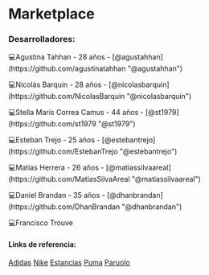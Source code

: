 # Marketplace
### Desarrolladores:
<p>💻Agustina Tahhan - 28 años - [@agustahhan](https://github.com/agustinatahhan "@agustahhan")
</p>
<p>
💻Nicolás Barquin - 28 años - [@nicolasbarquin](https://github.com/NicolasBarquin "@nicolasbarquin")
</p>
<p>
💻Stella Maris Correa Camus - 44 años - [@st1979](https://github.com/st1979 "@st1979")
</p>
<p>
💻Esteban Trejo - 25 años - [@estebantrejo](https://github.com/EstebanTrejo "@estebantrejo")
</p>
<p>
💻Matías Herrera - 26 años - [@matiassilvaareal](https://github.com/MatiasSilvaAreal "@matiassilvaareal")
</p>
<p>
💻Daniel Brandan - 35 años - [@dhanbrandan](https://github.com/DhanBrandan "@dhanbrandan")
</p>
<p>
💻Francisco Trouve
</p>

#### Links de referencia:
[Adidas](https://www.adidas.com.ar/?cm_mmc=AdieSEM_Google-_-Trademark-adidas-General-B-Exact-_-Trademark-adidas-X-General-_-adidas-_--_-dv:eCom-_-cm_mmca1=AR-_-cm_mmc2=&-_-ds_kid=43700041731365975-_-&-_-ds_agid=58700004850253847&af_reengagement_window=30d&is_retargeting=true&pid=googleadwords_temp&c=Trademark-adidas-General-B-Exact&af_channel=Search&&&gclid=CjwKCAjwvrOpBhBdEiwAR58-3PRTL61KHFiGOTVGJ8LFmZb_a9s5fRPWP0lIN5Awthn5FBdHOYY0oxoCZ9EQAvD_BwE&gclsrc=aw.ds "Adidas")
[Nike](https://www.nike.com.ar/?gclid=CjwKCAjwvrOpBhBdEiwAR58-3E6xRWSEakTeiPDNPiBgV6oAbpJMKTF_Cif6rtMoEodI9fdqWBc-LxoCh3QQAvD_BwE "Nike")
[Estancias](https://estanciaschiripa.com.ar/?gclid=CjwKCAjwvrOpBhBdEiwAR58-3C7OM8nwwzIPbJIzg0xTQcguhF14lDUEC5CQbf9Cv9JMs7zs_lVHFxoC7cwQAvD_BwE "Estancias")
[Puma](https://ar.puma.com/?utm_source=GGL&utm_medium=BS&gclid=CjwKCAjwvrOpBhBdEiwAR58-3Lr7blacKIRkMsfiX-XrH6GjauSPibyfsrf1RacUq-y5mbVmQTQZYBoCPE4QAvD_BwE "Puma")
[Paruolo](https://www.paruolo.com.ar/anticipo-ss24.html?gclid=CjwKCAjwvrOpBhBdEiwAR58-3N3wsdJQ1SM3-6S2ftg2YpRFIzvrdYhL_eZT7-zPWnHxq0J9hcRqHRoCwBAQAvD_BwE "Paruolo")
